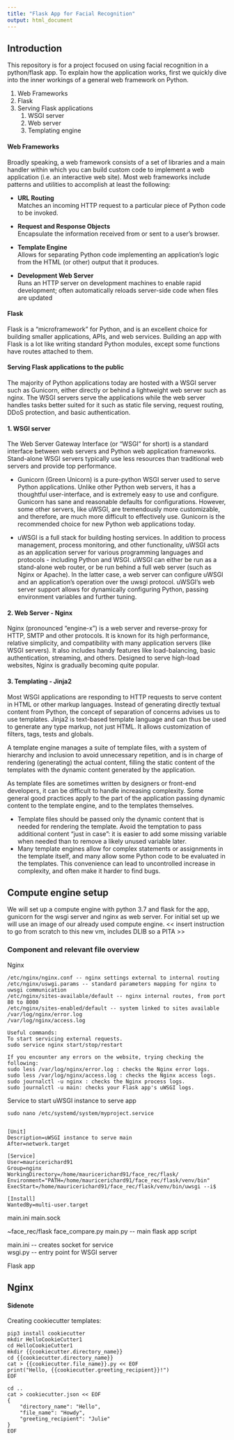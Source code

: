 ```yaml
---
title: "Flask App for Facial Recognition"
output: html_document
---
```


## Introduction
This repository is for a project focused on using facial recognition in a python/flask app.
To explain how the application works, first we quickly dive into the inner workings of a general web framework on Python.

1. Web Frameworks
2. Flask
3. Serving Flask applications
   1. WSGI server
   2. Web server
   3. Templating engine

#### Web Frameworks
Broadly speaking, a web framework consists of a set of libraries and a main handler within which you can build custom code to implement a web application (i.e. an interactive web site). Most web frameworks include patterns and utilities to accomplish at least the following:

* **URL Routing**  
Matches an incoming HTTP request to a particular piece of Python code to be invoked.

* **Request and Response Objects**   
Encapsulate the information received from or sent to a user’s browser.

* **Template Engine**  
Allows for separating Python code implementing an application’s logic from the HTML (or other) output that it produces.

* **Development Web Server**  
Runs an HTTP server on development machines to enable rapid development; often automatically reloads server-side code when files are updated

#### Flask
Flask is a “microframework” for Python, and is an excellent choice for building smaller applications, APIs, and web services.
Building an app with Flask is a lot like writing standard Python modules, except some functions have routes attached to them.

#### Serving Flask applications to the public  
The majority of Python applications today are hosted with a WSGI server such as Gunicorn, either directly or behind a lightweight web server such as nginx. The WSGI servers serve the applications while the web server handles tasks better suited for it such as static file serving, request routing, DDoS protection, and basic authentication.

#### 1.  WSGI server
The Web Server Gateway Interface (or “WSGI” for short) is a standard interface between web servers and Python web application frameworks. Stand-alone WSGI servers typically use less resources than traditional web servers and provide top performance.

* Gunicorn (Green Unicorn) is a pure-python WSGI server used to serve Python applications. Unlike other Python web servers, it has a thoughtful user-interface, and is extremely easy to use and configure. Gunicorn has sane and reasonable defaults for configurations. However, some other servers, like uWSGI, are tremendously more customizable, and therefore, are much more difficult to effectively use. Gunicorn is the recommended choice for new Python web applications today.

* uWSGI is a full stack for building hosting services. In addition to process management, process monitoring, and other functionality, uWSGI acts as an application server for various programming languages and protocols - including Python and WSGI. uWSGI can either be run as a stand-alone web router, or be run behind a full web server (such as Nginx or Apache). In the latter case, a web server can configure uWSGI and an application’s operation over the uwsgi protocol. uWSGI’s web server support allows for dynamically configuring Python, passing environment variables and further tuning.

#### 2. Web Server - Nginx
Nginx (pronounced “engine-x”) is a web server and reverse-proxy for HTTP, SMTP and other protocols. It is known for its high performance, relative simplicity, and compatibility with many application servers (like WSGI servers). It also includes handy features like load-balancing, basic authentication, streaming, and others. Designed to serve high-load websites, Nginx is gradually becoming quite popular.

#### 3. Templating - Jinja2
Most WSGI applications are responding to HTTP requests to serve content in HTML or other markup languages. Instead of generating directly textual content from Python, the concept of separation of concerns advises us to use templates. Jinja2 is text-based template language and can thus be used to generate any type markup, not just HTML. It allows customization of filters, tags, tests and globals.

A template engine manages a suite of template files, with a system of hierarchy and inclusion to avoid unnecessary repetition, and is in charge of rendering (generating) the actual content, filling the static content of the templates with the dynamic content generated by the application.

As template files are sometimes written by designers or front-end developers, it can be difficult to handle increasing complexity.
Some general good practices apply to the part of the application passing dynamic content to the template engine, and to the templates themselves.
*  Template files should be passed only the dynamic content that is needed for rendering the template. Avoid the temptation to pass additional content “just in case”: it is easier to add some missing variable when needed than to remove a likely unused variable later.
*  Many template engines allow for complex statements or assignments in the template itself, and many allow some Python code to be evaluated in the templates. This convenience can lead to uncontrolled increase in complexity, and often make it harder to find bugs.


## Compute engine setup

We will set up a compute engine with python 3.7 and flask for the app, gunicorn for the wsgi server and nginx as web server.
For initial set up we will use an image of our already used compute engine. << insert instruction to go from scratch to this new vm, includes DLIB so a PITA >>


### Component and relevant file overview

Nginx 
```
/etc/nginx/nginx.conf -- nginx settings external to internal routing
/etc/nginx/uswgi.params -- standard parameters mapping for nginx to uwsgi communication
/etc/nginx/sites-available/default -- nginx internal routes, from port 80 to 8000
/etc/nginx/sites-enabled/default -- system linked to sites available
/var/log/nginx/error.log
/var/log/nginx/access.log

Useful commands:
To start servicing external requests. 
sudo service nginx start/stop/restart

If you encounter any errors on the website, trying checking the following:
sudo less /var/log/nginx/error.log : checks the Nginx error logs.
sudo less /var/log/nginx/access.log : checks the Nginx access logs.
sudo journalctl -u nginx : checks the Nginx process logs.
sudo journalctl -u main: checks your Flask app's uWSGI logs.
```

Service to start uWSGI instance to serve app
```
sudo nano /etc/systemd/system/myproject.service


```
```
[Unit]
Description=uWSGI instance to serve main
After=network.target

[Service]
User=mauricerichard91
Group=nginx
WorkingDirectory=/home/mauricerichard91/face_rec/flask/
Environment="PATH=/home/mauricerichard91/face_rec/flask/venv/bin"
ExecStart=/home/mauricerichard91/face_rec/flask/venv/bin/uwsgi --i$

[Install]
WantedBy=multi-user.target
```



main.ini
main.sock







~face_rec/flask
face_compare.py
main.py -- main flask app script

main.ini -- creates socket for service  
wsgi.py -- entry point for WSGI server 




Flask app 



## Nginx






#### Sidenote 
Creating cookiecutter templates:
```
pip3 install cookiecutter
mkdir HelloCookieCutter1
cd HelloCookieCutter1
mkdir {{cookiecutter.directory_name}}
cd {{cookiecutter.directory_name}}
cat > {{cookiecutter.file_name}}.py << EOF
print("Hello, {{cookiecutter.greeting_recipient}}!")
EOF
```
```
cd ..
cat > cookiecutter.json << EOF
{
    "directory_name": "Hello",
    "file_name": "Howdy",
    "greeting_recipient": "Julie"
}
EOF
```
```

